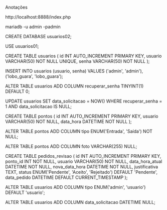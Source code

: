 Anotações

http://localhost:8888/index.php

mariadb -u admin -padmin

CREATE DATABASE usuarios02;



USE usuarios01;

CREATE TABLE usuarios ( id INT AUTO_INCREMENT PRIMARY KEY, usuario VARCHAR(50) NOT NULL UNIQUE, senha VARCHAR(50) NOT NULL );

INSERT INTO usuarios (usuario, senha) VALUES ('admin', 'admin'), ('lobo_guara', 'lobo_guara');

ALTER TABLE usuarios ADD COLUMN recuperar_senha TINYINT(1) DEFAULT 0;

UPDATE usuarios SET data_solicitacao = NOW() WHERE recuperar_senha = 1 AND data_solicitacao IS NULL;

CREATE TABLE pontos ( id INT AUTO_INCREMENT PRIMARY KEY, usuario VARCHAR(50) NOT NULL, data_hora DATETIME NOT NULL );

ALTER TABLE pontos ADD COLUMN tipo ENUM('Entrada', 'Saída') NOT NULL;

ALTER TABLE pontos ADD COLUMN foto VARCHAR(255) NULL;

CREATE TABLE pedidos_revisao ( id INT AUTO_INCREMENT PRIMARY KEY, ponto_id INT NOT NULL, usuario VARCHAR(50) NOT NULL, data_hora_atual DATETIME NOT NULL, nova_data_hora DATETIME NOT NULL, justificativa TEXT, status ENUM('Pendente', 'Aceito', 'Rejeitado') DEFAULT 'Pendente', data_pedido DATETIME DEFAULT CURRENT_TIMESTAMP );

ALTER TABLE usuarios ADD COLUMN tipo ENUM('admin', 'usuario') DEFAULT 'usuario';

ALTER TABLE usuarios ADD COLUMN data_solicitacao DATETIME NULL;

